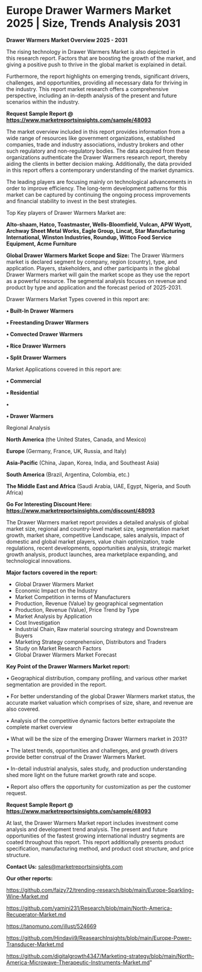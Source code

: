 # Europe Drawer Warmers Market 2025 | Size, Trends Analysis 2031

<Strong> Drawer Warmers Market Overview 2025 - 2031</strong>

The rising technology in Drawer Warmers Market is also depicted in this research report. Factors that are boosting the growth of the market, and giving a positive push to thrive in the global market is explained in detail.

Furthermore, the report highlights on emerging trends, significant drivers, challenges, and opportunities, providing all necessary data for thriving in the industry. This report market research offers a comprehensive perspective, including an in-depth analysis of the present and future scenarios within the industry.

<strong>Request Sample Report @ <a href=https://www.marketreportsinsights.com/sample/48093>https://www.marketreportsinsights.com/sample/48093</a></strong>

The market overview included in this report provides information from a wide range of resources like government organizations, established companies, trade and industry associations, industry brokers and other such regulatory and non-regulatory bodies. The data acquired from these organizations authenticate the Drawer Warmers research report, thereby aiding the clients in better decision making. Additionally, the data provided in this report offers a contemporary understanding of the market dynamics.

The leading players are focusing mainly on technological advancements in order to improve efficiency. The long-term development patterns for this market can be captured by continuing the ongoing process improvements and financial stability to invest in the best strategies.

Top Key players of Drawer Warmers Market are:

<strong>Alto-shaam, Hatco, Toastmaster, Wells-Bloomfield, Vulcan, APW Wyott, Archway Sheet Metal Works, Eagle Group, Lincat, Star Manufacturing International, Winston Industries, Roundup, Wittco Food Service Equipment, Acme Furniture</strong>

<strong><b>Global Drawer Warmers Market Scope and Size:</b></strong>
The Drawer Warmers market is declared segment by company, region (country), type, and application. Players, stakeholders, and other participants in the global Drawer Warmers market will gain the market scope as they use the report as a powerful resource. The segmental analysis focuses on revenue and product by type and application and the forecast period of 2025-2031.

Drawer Warmers Market Types covered in this report are:

<strong>•  Built-In Drawer Warmers

•  Freestanding Drawer Warmers

•  Convected Drawer Warmers

•  Rice Drawer Warmers

•  Split Drawer Warmers</strong>

Market Applications covered in this report are:

<strong>•  Commercial

•  Residential

•  

•  Drawer Warmers</strong> 

Regional Analysis

<strong>North America</strong> (the United States, Canada, and Mexico)

<strong>Europe</strong> (Germany, France, UK, Russia, and Italy)

<strong>Asia-Pacific</strong> (China, Japan, Korea, India, and Southeast Asia)

<strong>South America</strong> (Brazil, Argentina, Colombia, etc.)

<strong>The Middle East and Africa</strong> (Saudi Arabia, UAE, Egypt, Nigeria, and South Africa)

<strong>Go For Interesting Discount Here: <a href=https://www.marketreportsinsights.com/discount/48093>https://www.marketreportsinsights.com/discount/48093</a></strong>

The Drawer Warmers market report provides a detailed analysis of global market size, regional and country-level market size, segmentation market growth, market share, competitive Landscape, sales analysis, impact of domestic and global market players, value chain optimization, trade regulations, recent developments, opportunities analysis, strategic market growth analysis, product launches, area marketplace expanding, and technological innovations.

<strong><b>Major factors covered in the report:</b></strong>
<ul>
  <li>Global Drawer Warmers Market </li>
  <li>Economic Impact on the Industry</li>
  <li>Market Competition in terms of Manufacturers</li>
  <li>Production, Revenue (Value) by geographical segmentation</li>
  <li>Production, Revenue (Value), Price Trend by Type</li>
  <li>Market Analysis by Application</li>
  <li>Cost Investigation</li>
  <li>Industrial Chain, Raw material sourcing strategy and Downstream Buyers</li>
  <li>Marketing Strategy comprehension, Distributors and Traders</li>
  <li>Study on Market Research Factors</li>
  <li>Global Drawer Warmers Market Forecast</li>
</ul>

<strong><b>Key Point of the Drawer Warmers Market report:</b></strong>

• Geographical distribution, company profiling, and various other market segmentation are provided in the report.

• For better understanding of the global Drawer Warmers market status, the accurate market valuation which comprises of size, share, and revenue are also covered.

• Analysis of the competitive dynamic factors better extrapolate the complete market overview

• What will be the size of the emerging Drawer Warmers market in 2031?

• The latest trends, opportunities and challenges, and growth drivers provide better construal of the Drawer Warmers Market.

• In-detail industrial analysis, sales study, and production understanding shed more light on the future market growth rate and scope.

• Report also offers the opportunity for customization as per the customer request.

<strong>Request Sample Report @ <a href=https://www.marketreportsinsights.com/sample/48093>https://www.marketreportsinsights.com/sample/48093</a></strong>

At last, the Drawer Warmers Market report includes investment come analysis and development trend analysis. The present and future opportunities of the fastest growing international industry segments are coated throughout this report. This report additionally presents product specification, manufacturing method, and product cost structure, and price structure.

<strong>Contact Us:</strong>
sales@marketreportsinsights.com

<strong>Our other reports:</strong>

<a href=https://github.com/faizy72/trending-research/blob/main/Europe-Sparkling-Wine-Market.md>https://github.com/faizy72/trending-research/blob/main/Europe-Sparkling-Wine-Market.md</a>

<a href=https://github.com/yamini231/Research/blob/main/North-America-Recuperator-Market.md>https://github.com/yamini231/Research/blob/main/North-America-Recuperator-Market.md</a>

<a href=https://tanomuno.com/illust/524669>https://tanomuno.com/illust/524669</a>

<a href=https://github.com/Hindavii9/ReasearchInsights/blob/main/Europe-Power-Transducer-Market.md>https://github.com/Hindavii9/ReasearchInsights/blob/main/Europe-Power-Transducer-Market.md</a>

<a href=https://github.com/digitalgrowth4347/Marketing-strategy/blob/main/North-America-Microwave-Therapeutic-Instruments-Market.md>https://github.com/digitalgrowth4347/Marketing-strategy/blob/main/North-America-Microwave-Therapeutic-Instruments-Market.md</a>"
